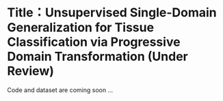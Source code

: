 # Title：Unsupervised Single-Domain Generalization for Tissue Classification via Progressive Domain Transformation (Under Review)

Code and dataset are coming soon ...
